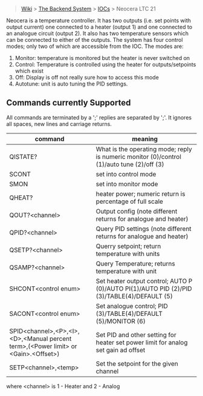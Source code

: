 > [Wiki](Home) > [The Backend System](The-Backend-System) > [IOCs](IOCs) > Neocera LTC 21

Neocera is a temperature controller. It has two outputs (i.e. set points with output current) one connected to a heater (output 1) and one connected to an analogue circuit (output 2). It also has two temperature sensors which can be connected to either of the outputs. 
The system has four control modes; only two of which are accessible from the IOC. The modes are:

1. Monitor: temperature is monitored but the heater is never switched on
1. Control: Temperature is controlled using the heater for outputs/setpoints which exist
1. Off: Display is off not really sure how to access this mode
1. Autotune: unit is auto tuning the PID settings.

## Commands currently Supported

All commands are terminated by a ';' replies are separated by ';'. It ignores all spaces, new lines and carriage returns.

command | meaning
 ---    | --------
QISTATE? | What is the operating mode; reply is numeric monitor (0)/control (1)/auto tune (2)/off (3)
SCONT | set into control mode
SMON | set into monitor mode
QHEAT? | heater power; numeric return is percentage of full scale
QOUT?\<channel\> | Output config (note different returns for analogue and heater)
QPID?\<channel\> | Query PID settings (note different returns for analogue and heater)
QSETP?\<channel\> | Querry setpoint; return temperature with units
QSAMP?\<channel\> | Query Temperature; returns temperature with unit
SHCONT\<control enum\> | Set heater output control; AUTO P (0)/AUTO PI(1)/AUTO PID (2)/PID (3)/TABLE(4)/DEFAULT (5)
SACONT\<control enum\> | Set analogue control; PID (3)/TABLE(4)/DEFAULT (5)/MONITOR (6)
SPID\<channel\>,\<P\>,\<I\>,\<D\>,\<Manual percent term\>,(\<Power limit\> or \<Gain\>.\<Offset\>) | Set PID and other setting for heater set power limit for analog set gain ad offset
SETP\<channel\>,\<temp\> | Set the setpoint for the given channel


where \<channel\> is 1 - Heater and 2 - Analog

